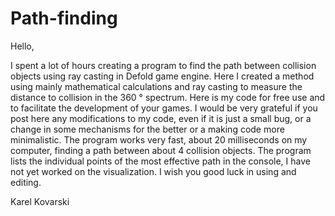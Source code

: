 # Path-finding

Hello,

I spent a lot of hours creating a program to find the path between collision objects using ray casting in Defold game engine. Here I created a method using mainly mathematical calculations and ray casting to measure the distance to collision in the 360 ​​° spectrum. Here is my code for free use and to facilitate the development of your games. I would be very grateful if you post here any modifications to my code, even if it is just a small bug, or a change in some mechanisms for the better or a making code more minimalistic. The program works very fast, about 20 milliseconds on my computer, finding a path between about 4 collision objects. The program lists the individual points of the most effective path in the console, I have not yet worked on the visualization. I wish you good luck in using and editing.

Karel Kovarski
